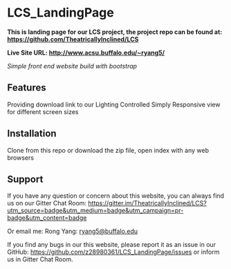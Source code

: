 # LCS_LandingPage
**This is landing page for our LCS project, the project repo can be found at: https://github.com/TheatricallyInclined/LCS**

**Live Site URL: http://www.acsu.buffalo.edu/~ryang5/**

*Simple front end website build with bootstrap*

Features
--------
Providing download link to our Lighting Controlled Simply
Responsive view for different screen sizes

Installation
------------
Clone from this repo or download the zip file, open index with any web browsers

Support
-------
If you have any question or concern about this website, you can always find us on our Gitter Chat Room:  https://gitter.im/TheatricallyInclined/LCS?utm_source=badge&utm_medium=badge&utm_campaign=pr-badge&utm_content=badge

Or email me:
Rong Yang: ryang5@buffalo.edu

If you find any bugs in our this website, please report it as an issue in our GitHub: https://github.com/z28980361/LCS_LandingPage/issues or inform us in Gitter Chat Room.
